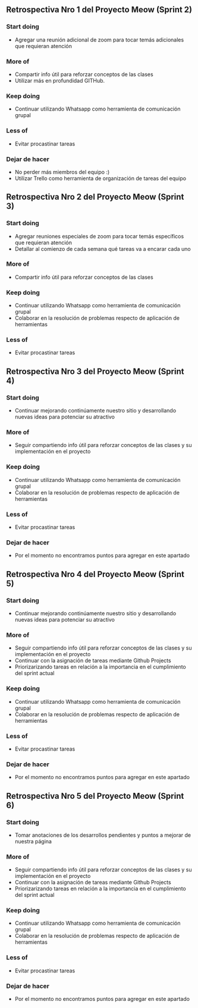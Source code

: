 ## Retrospectiva Nro 1 del Proyecto Meow (Sprint 2)
### Start doing
+ Agregar una reunión adicional de zoom para tocar temás adicionales que requieran atención

### More of
+ Compartir info útil para reforzar conceptos de las clases
+ Utilizar más en profundidad GITHub.

### Keep doing
+ Continuar utilizando Whatsapp como herramienta de comunicación grupal

### Less of
+ Evitar procastinar tareas 

### Dejar de hacer
+ No perder más miembros del equipo :)
+ Utilizar Trello como herramienta de organización de tareas del equipo

## Retrospectiva Nro 2 del Proyecto Meow (Sprint 3)
### Start doing
+ Agregar reuniones especiales de zoom para tocar temás específicos que requieran atención
+ Detallar al comienzo de cada semana qué tareas va a encarar cada uno

### More of
+ Compartir info útil para reforzar conceptos de las clases

### Keep doing
+ Continuar utilizando Whatsapp como herramienta de comunicación grupal
+ Colaborar en la resolución de problemas respecto de aplicación de herramientas

### Less of
+ Evitar procastinar tareas 

## Retrospectiva Nro 3 del Proyecto Meow (Sprint 4)
### Start doing
+ Continuar mejorando continúamente nuestro sitio y desarrollando nuevas ideas para potenciar su atractivo

### More of
+ Seguir compartiendo info útil para reforzar conceptos de las clases y su implementación en el proyecto

### Keep doing
+ Continuar utilizando Whatsapp como herramienta de comunicación grupal
+ Colaborar en la resolución de problemas respecto de aplicación de herramientas

### Less of
+ Evitar procastinar tareas 

### Dejar de hacer
+ Por el momento no encontramos puntos para agregar en este apartado

## Retrospectiva Nro 4 del Proyecto Meow (Sprint 5)
### Start doing
+ Continuar mejorando continúamente nuestro sitio y desarrollando nuevas ideas para potenciar su atractivo

### More of
+ Seguir compartiendo info útil para reforzar conceptos de las clases y su implementación en el proyecto
+ Continuar con la asignación de tareas mediante Github Projects
+ Priorizarizando tareas en relación a la importancia en el cumplimiento del sprint actual

### Keep doing
+ Continuar utilizando Whatsapp como herramienta de comunicación grupal
+ Colaborar en la resolución de problemas respecto de aplicación de herramientas

### Less of
+ Evitar procastinar tareas 

### Dejar de hacer
+ Por el momento no encontramos puntos para agregar en este apartado

## Retrospectiva Nro 5 del Proyecto Meow (Sprint 6)
### Start doing
+ Tomar anotaciones de los desarrollos pendientes y puntos a mejorar de nuestra página

### More of
+ Seguir compartiendo info útil para reforzar conceptos de las clases y su implementación en el proyecto
+ Continuar con la asignación de tareas mediante Github Projects
+ Priorizarizando tareas en relación a la importancia en el cumplimiento del sprint actual

### Keep doing
+ Continuar utilizando Whatsapp como herramienta de comunicación grupal
+ Colaborar en la resolución de problemas respecto de aplicación de herramientas

### Less of
+ Evitar procastinar tareas 

### Dejar de hacer
+ Por el momento no encontramos puntos para agregar en este apartado